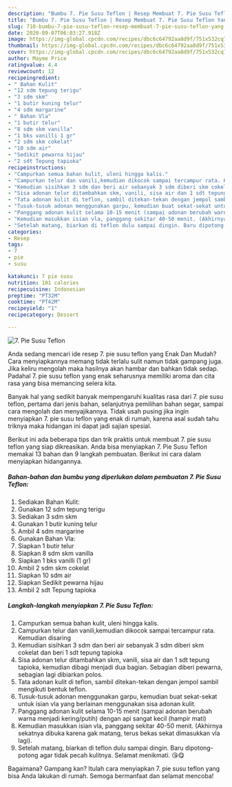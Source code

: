 ```yaml
---
description: "Bumbu 7. Pie Susu Teflon | Resep Membuat 7. Pie Susu Teflon Yang Bisa Manjain Lidah"
title: "Bumbu 7. Pie Susu Teflon | Resep Membuat 7. Pie Susu Teflon Yang Bisa Manjain Lidah"
slug: 710-bumbu-7-pie-susu-teflon-resep-membuat-7-pie-susu-teflon-yang-bisa-manjain-lidah
date: 2020-09-07T06:03:27.918Z
image: https://img-global.cpcdn.com/recipes/dbc6c64792aa8d9f/751x532cq70/7-pie-susu-teflon-foto-resep-utama.jpg
thumbnail: https://img-global.cpcdn.com/recipes/dbc6c64792aa8d9f/751x532cq70/7-pie-susu-teflon-foto-resep-utama.jpg
cover: https://img-global.cpcdn.com/recipes/dbc6c64792aa8d9f/751x532cq70/7-pie-susu-teflon-foto-resep-utama.jpg
author: Mayme Price
ratingvalue: 4.4
reviewcount: 12
recipeingredient:
- " Bahan Kulit"
- "12 sdm tepung terigu"
- "3 sdm skm"
- "1 butir kuning telur"
- "4 sdm margarine"
- " Bahan Vla"
- "1 butir telur"
- "8 sdm skm vanilla"
- "1 bks vanilli 1 gr"
- "2 sdm skm cokelat"
- "10 sdm air"
- "Sedikit pewarna hijau"
- "2 sdt Tepung tapioka"
recipeinstructions:
- "Campurkan semua bahan kulit, uleni hingga kalis."
- "Campurkan telur dan vanili,kemudian dikocok sampai tercampur rata. Kemudian disaring"
- "Kemudian sisihkan 3 sdm dan beri air sebanyak 3 sdm diberi skm cokelat dan beri 1 sdt tepung tapioka"
- "Sisa adonan telur ditambahkan skm, vanili, sisa air dan 1 sdt tepung tapioka, kemudian dibagi menjadi dua bagian. Sebagian diberi pewarna, sebagian lagi dibiarkan polos."
- "Tata adonan kulit di teflon, sambil ditekan-tekan dengan jempol sambil mengikuti bentuk teflon."
- "Tusuk-tusuk adonan menggunakan garpu, kemudian buat sekat-sekat untuk isian vla yang berlainan menggunakan sisa adonan kulit."
- "Panggang adonan kulit selama 10-15 menit (sampai adonan berubah warna menjadi kering/putih) dengan api sangat kecil (hampir mati)"
- "Kemudian masukkan isian vla, panggang sekitar 40-50 menit. (Akhirnya sekatnya dibuka karena gak matang, terus bekas sekat dimasukkan vla lagi)."
- "Setelah matang, biarkan di teflon dulu sampai dingin. Baru dipotong-potong agar tidak pecah kulitnya. Selamat menikmati. 😘😋"
categories:
- Resep
tags:
- 7
- pie
- susu

katakunci: 7 pie susu 
nutrition: 101 calories
recipecuisine: Indonesian
preptime: "PT32M"
cooktime: "PT42M"
recipeyield: "1"
recipecategory: Dessert

---
```



![7. Pie Susu Teflon](https://img-global.cpcdn.com/recipes/dbc6c64792aa8d9f/751x532cq70/7-pie-susu-teflon-foto-resep-utama.jpg)

Anda sedang mencari ide resep 7. pie susu teflon yang Enak Dan Mudah? Cara menyiapkannya memang tidak terlalu sulit namun tidak gampang juga. Jika keliru mengolah maka hasilnya akan hambar dan bahkan tidak sedap. Padahal 7. pie susu teflon yang enak seharusnya memiliki aroma dan cita rasa yang bisa memancing selera kita.

Banyak hal yang sedikit banyak mempengaruhi kualitas rasa dari 7. pie susu teflon, pertama dari jenis bahan, selanjutnya pemilihan bahan segar, sampai cara mengolah dan menyajikannya. Tidak usah pusing jika ingin menyiapkan 7. pie susu teflon yang enak di rumah, karena asal sudah tahu triknya maka hidangan ini dapat jadi sajian spesial.




Berikut ini ada beberapa tips dan trik praktis untuk membuat 7. pie susu teflon yang siap dikreasikan. Anda bisa menyiapkan 7. Pie Susu Teflon memakai 13 bahan dan 9 langkah pembuatan. Berikut ini cara dalam menyiapkan hidangannya.

<!--inarticleads1-->

##### Bahan-bahan dan bumbu yang diperlukan dalam pembuatan 7. Pie Susu Teflon:

1. Sediakan  Bahan Kulit:
1. Gunakan 12 sdm tepung terigu
1. Sediakan 3 sdm skm
1. Gunakan 1 butir kuning telur
1. Ambil 4 sdm margarine
1. Gunakan  Bahan Vla:
1. Siapkan 1 butir telur
1. Siapkan 8 sdm skm vanilla
1. Siapkan 1 bks vanilli (1 gr)
1. Ambil 2 sdm skm cokelat
1. Siapkan 10 sdm air
1. Siapkan Sedikit pewarna hijau
1. Ambil 2 sdt Tepung tapioka




<!--inarticleads2-->

##### Langkah-langkah menyiapkan 7. Pie Susu Teflon:

1. Campurkan semua bahan kulit, uleni hingga kalis.
1. Campurkan telur dan vanili,kemudian dikocok sampai tercampur rata. Kemudian disaring
1. Kemudian sisihkan 3 sdm dan beri air sebanyak 3 sdm diberi skm cokelat dan beri 1 sdt tepung tapioka
1. Sisa adonan telur ditambahkan skm, vanili, sisa air dan 1 sdt tepung tapioka, kemudian dibagi menjadi dua bagian. Sebagian diberi pewarna, sebagian lagi dibiarkan polos.
1. Tata adonan kulit di teflon, sambil ditekan-tekan dengan jempol sambil mengikuti bentuk teflon.
1. Tusuk-tusuk adonan menggunakan garpu, kemudian buat sekat-sekat untuk isian vla yang berlainan menggunakan sisa adonan kulit.
1. Panggang adonan kulit selama 10-15 menit (sampai adonan berubah warna menjadi kering/putih) dengan api sangat kecil (hampir mati)
1. Kemudian masukkan isian vla, panggang sekitar 40-50 menit. (Akhirnya sekatnya dibuka karena gak matang, terus bekas sekat dimasukkan vla lagi).
1. Setelah matang, biarkan di teflon dulu sampai dingin. Baru dipotong-potong agar tidak pecah kulitnya. Selamat menikmati. 😘😋




Bagaimana? Gampang kan? Itulah cara menyiapkan 7. pie susu teflon yang bisa Anda lakukan di rumah. Semoga bermanfaat dan selamat mencoba!
